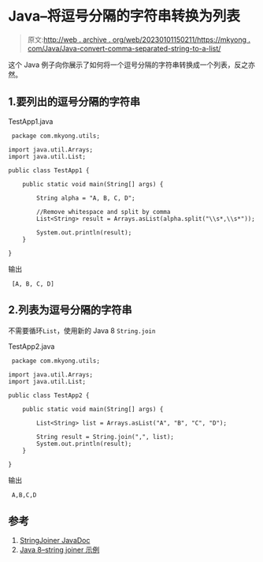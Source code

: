 # Java–将逗号分隔的字符串转换为列表

> 原文:[http://web . archive . org/web/20230101150211/https://mkyong . com/Java/Java-convert-comma-separated-string-to-a-list/](http://web.archive.org/web/20230101150211/https://mkyong.com/java/java-convert-comma-separated-string-to-a-list/)

这个 Java 例子向你展示了如何将一个逗号分隔的字符串转换成一个列表，反之亦然。

## 1.要列出的逗号分隔的字符串

TestApp1.java

```
 package com.mkyong.utils;

import java.util.Arrays;
import java.util.List;

public class TestApp1 {

    public static void main(String[] args) {

        String alpha = "A, B, C, D";

		//Remove whitespace and split by comma 
        List<String> result = Arrays.asList(alpha.split("\\s*,\\s*"));

        System.out.println(result);
    }

} 
```

输出

```
 [A, B, C, D] 
```

## 2.列表为逗号分隔的字符串

不需要循环`List`，使用新的 Java 8 `String.join`

TestApp2.java

```
 package com.mkyong.utils;

import java.util.Arrays;
import java.util.List;

public class TestApp2 {

    public static void main(String[] args) {

        List<String> list = Arrays.asList("A", "B", "C", "D");

        String result = String.join(",", list);
        System.out.println(result);
    }

} 
```

输出

```
 A,B,C,D 
```

## 参考

1.  [StringJoiner JavaDoc](http://web.archive.org/web/20221206211041/https://docs.oracle.com/javase/8/docs/api/java/util/StringJoiner.html)
2.  [Java 8–string joiner 示例](http://web.archive.org/web/20221206211041/https://www.mkyong.com/java8/java-8-stringjoiner-example/)

<input type="hidden" id="mkyong-current-postId" value="14535">